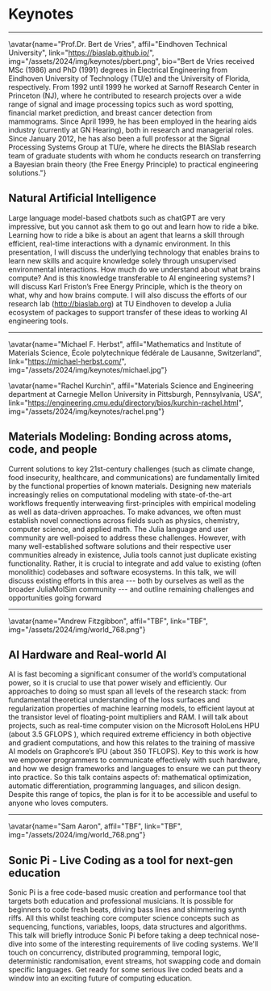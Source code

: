 # Keynotes

---

\avatar{name="Prof.Dr. Bert de Vries", affil="Eindhoven Technical University", link="https://biaslab.github.io/", img="/assets/2024/img/keynotes/pbert.png", bio="Bert de Vries received MSc (1986) and PhD (1991) degrees in Electrical Engineering from Eindhoven University of Technology (TU/e) and the University of Florida, respectively. From 1992 until 1999 he worked at Sarnoff Research Center in Princeton (NJ), where he contributed to research projects over a wide range of signal and image processing topics such as word spotting, financial market prediction, and breast cancer detection from mammograms. Since April 1999, he has been employed in the hearing aids industry (currently at GN Hearing), both in research and managerial roles. Since January 2012, he has also been a full professor at the Signal Processing Systems Group at TU/e, where he directs the BIASlab research team of graduate students with whom he conducts research on transferring a Bayesian brain theory (the Free Energy Principle) to practical engineering solutions."}

## Natural Artificial Intelligence

Large language model-based chatbots such as chatGPT are very impressive, but you cannot ask them to go out and learn how to ride a bike. Learning how to ride a bike is about an agent that learns a skill through efficient, real-time interactions with a dynamic environment. In this presentation, I will discuss the underlying technology that enables brains to learn new skills and acquire knowledge solely through unsupervised environmental interactions. How much do we understand about what brains compute? And is this knowledge transferable to AI engineering systems? I will discuss Karl Friston’s Free Energy Principle, which is the theory on what, why and how brains compute. I will also discuss the efforts of our research lab (http://biaslab.org) at TU Eindhoven to develop a Julia ecosystem of packages to support transfer of these ideas to working AI engineering tools.

---

\avatar{name="Michael F. Herbst", affil="Mathematics and Institute of Materials Science, École polytechnique fédérale de Lausanne, Switzerland", link="https://michael-herbst.com/", img="/assets/2024/img/keynotes/michael.jpg"}

\avatar{name="Rachel Kurchin", affil="Materials Science and Engineering department at Carnegie Mellon University in Pittsburgh, Pennsylvania, USA", link="https://engineering.cmu.edu/directory/bios/kurchin-rachel.html", img="/assets/2024/img/keynotes/rachel.png"}

## Materials Modeling: Bonding across atoms, code, and people

Current solutions to key 21st-century challenges (such as climate change, food insecurity, healthcare, and communications) are fundamentally limited by the functional properties of known materials. Designing new materials increasingly relies on computational modeling with state-of-the-art workflows frequently interweaving first-principles with empirical modeling as well as data-driven approaches. To make advances, we often must establish novel connections across fields such as physics, chemistry, computer science, and applied math. The Julia language and user community are well-poised to address these challenges. However, with many well-established software solutions and their respective user communities already in existence, Julia tools cannot just duplicate existing functionality. Rather, it is crucial to integrate and add value to existing (often monolithic) codebases and software ecosystems. In this talk, we will discuss existing efforts in this area --- both by ourselves as well as the broader JuliaMolSim community --- and outline remaining challenges and opportunities going forward

---

\avatar{name="Andrew Fitzgibbon", affil="TBF", link="TBF", img="/assets/2024/img/world_768.png"}

## AI Hardware and Real-world AI

AI is fast becoming a significant consumer of the world’s computational power, so it is crucial to use that power wisely and efficiently. Our approaches to doing so must span all levels of the research stack: from fundamental theoretical understanding of the loss surfaces and regularization properties of machine learning models, to efficient layout at the transistor level of floating-point multipliers and RAM. I will talk about projects, such as real-time computer vision on the Microsoft HoloLens HPU (about 3.5 GFLOPS ), which required extreme efficiency in both objective and gradient computations, and how this relates to the training of massive AI models on Graphcore’s IPU (about 350 TFLOPS). Key to this work is how we empower programmers to communicate effectively with such hardware, and how we design frameworks and languages to ensure we can put theory into practice. So this talk contains aspects of: mathematical optimization, automatic differentiation, programming languages, and silicon design. Despite this range of topics, the plan is for it to be accessible and useful to anyone who loves computers.

--- 

\avatar{name="Sam Aaron", affil="TBF", link="TBF", img="/assets/2024/img/world_768.png"}

## Sonic Pi - Live Coding as a tool for next-gen education

Sonic Pi is a free code-based music creation and performance tool that targets both education and professional musicians. It is possible for beginners to code fresh beats, driving bass lines and shimmering synth riffs. All this whilst teaching core computer science concepts such as sequencing, functions, variables, loops, data structures and algorithms.
This talk will briefly introduce Sonic Pi before taking a deep technical nose-dive into some of the interesting requirements of live coding systems. We'll touch on concurrency, distributed programming, temporal logic, deterministic randomisation, event streams, hot swapping code and domain specific languages.
Get ready for some serious live coded beats and a window into an exciting future of computing education.